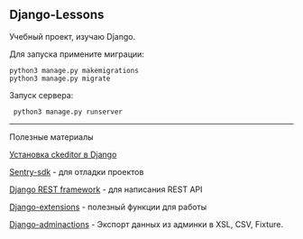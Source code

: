 Django-Lessons
---

Учебный проект, изучаю Django.

Для запуска примените миграции:

    python3 manage.py makemigrations
    python3 manage.py migrate

Запуск сервера:

     python3 manage.py runserver

---

Полезные материалы

[Установка ckeditor в Django](http://djangonauts.ru/content/ustanovka-vizualnogo-redaktora-ckeditor-v-django/)

[Sentry-sdk](https://docs.sentry.io/platforms/python/guides/django/) - для отладки проектов

[Django REST framework](https://www.django-rest-framework.org/) - для написания REST API

[Django-extensions](https://django-extensions.readthedocs.io/en/stable/index.html) - полезный функции для работы 

[Django-adminactions](https://django-adminactions.readthedocs.io/en/latest/) - Экспорт данных из админки в XSL, CSV, Fixture. 
